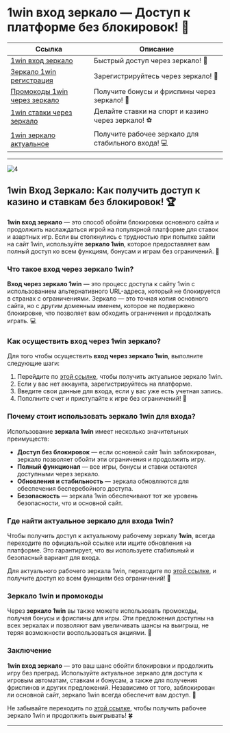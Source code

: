 # 1win вход зеркало — Доступ к платформе без блокировок! 🎰

| **Ссылка**                                | **Описание**             |
|-------------------------------------------|--------------------------|
| [1win вход зеркало](https://brandplay.link/6F5VqbyZ) | Быстрый доступ через зеркало! 🚀 |
| [Зеркало 1win регистрация](https://brandplay.link/6F5VqbyZ) | Зарегистрируйтесь через зеркало! 🔑 |
| [Промокоды 1win через зеркало](https://brandplay.link/6F5VqbyZ) | Получите бонусы и фриспины через зеркало! 🎉 |
| [1win ставки через зеркало](https://brandplay.link/6F5VqbyZ)    | Делайте ставки на спорт и казино через зеркало! ⚽ |
| [1win зеркало актуальное](https://brandplay.link/6F5VqbyZ) | Получите рабочее зеркало для стабильного входа! 💻 |

---
![4](https://github.com/user-attachments/assets/6ad95391-5514-43d2-a397-c78816535ec3)

## 1win Вход Зеркало: Как получить доступ к казино и ставкам без блокировок! 🏆

**1win вход зеркало** — это способ обойти блокировки основного сайта и продолжить наслаждаться игрой на популярной платформе для ставок и азартных игр. Если вы столкнулись с трудностью при попытке зайти на сайт 1win, используйте **зеркало 1win**, которое предоставляет вам полный доступ ко всем функциям, бонусам и играм без ограничений. 🎰

### Что такое вход через зеркало 1win?

**Вход через зеркало 1win** — это процесс доступа к сайту 1win с использованием альтернативного URL-адреса, который не блокируется в странах с ограничениями. Зеркало — это точная копия основного сайта, но с другим доменным именем, которое не подвержено блокировке, что позволяет вам обходить ограничения и продолжать играть. 💻

### Как осуществить вход через 1win зеркало?

Для того чтобы осуществить **вход через зеркало 1win**, выполните следующие шаги:

1. Перейдите по [этой ссылке](https://brandplay.link/6F5VqbyZ), чтобы получить актуальное зеркало 1win.
2. Если у вас нет аккаунта, зарегистрируйтесь на платформе.
3. Введите свои данные для входа, если у вас уже есть учетная запись.
4. Пополните счет и приступайте к игре без ограничений! 🎲

### Почему стоит использовать зеркало 1win для входа?

Использование **зеркала 1win** имеет несколько значительных преимуществ:

- **Доступ без блокировок** — если основной сайт 1win заблокирован, зеркало позволяет обойти эти ограничения и продолжить игру.
- **Полный функционал** — все игры, бонусы и ставки остаются доступными через зеркало.
- **Обновления и стабильность** — зеркала обновляются для обеспечения бесперебойного доступа.
- **Безопасность** — зеркала 1win обеспечивают тот же уровень безопасности, что и основной сайт.

### Где найти актуальное зеркало для входа 1win?

Чтобы получить доступ к актуальному рабочему зеркалу **1win**, всегда переходите по официальной ссылке или ищите обновления на платформе. Это гарантирует, что вы используете стабильный и безопасный вариант для входа.

Для актуального рабочего зеркала 1win, переходите по [этой ссылке](https://brandplay.link/6F5VqbyZ), и получите доступ ко всем функциям без ограничений! 🚀

### Зеркало 1win и промокоды

Через **зеркало 1win** вы также можете использовать промокоды, получая бонусы и фриспины для игры. Эти предложения доступны на всех зеркалах и позволяют вам увеличивать шансы на выигрыш, не теряя возможности воспользоваться акциями. 🎉

### Заключение

**1win вход зеркало** — это ваш шанс обойти блокировки и продолжить игру без преград. Используйте актуальное зеркало для доступа к игровым автоматам, ставкам и бонусам, а также для получения фриспинов и других предложений. Независимо от того, заблокирован ли основной сайт, зеркало 1win всегда обеспечит вам доступ. 💸

Не забывайте переходить по [этой ссылке](https://brandplay.link/6F5VqbyZ), чтобы получить рабочее зеркало 1win и продолжить выигрывать! 🍀

---

